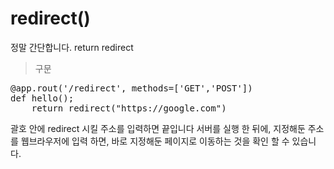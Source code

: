 # redirect()
정말 간단합니다. return redirect 
>구문
<pre>
@app.rout('/redirect', methods=['GET','POST'])
def hello();
    return redirect("https://google.com")
</pre>

괄호 안에 redirect 시킬 주소를 입력하면 끝입니다
서버를 실행 한 뒤에, 지정해둔 주소를 웹브라우저에 입력 하면,
바로 지정해둔 페이지로 이동하는 것을 확인 할 수 있습니다.